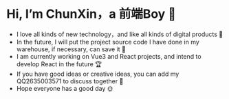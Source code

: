 # Hi, I’m ChunXin，a 前端Boy 👋 
- I love all kinds of new technology，and like all kinds of digital products :tada:
- In the future, I will put the project source code I have done in my warehouse, if necessary, can save it 🌱 
- I am currently working on Vue3 and React projects, and intend to develop React in the future :trophy:
- If you have good ideas or creative ideas, you can add my QQ2635003571 to discuss together :ghost:
- Hope everyone has a good day :sun_with_face:
